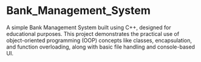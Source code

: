# Bank_Management_System
 A simple Bank Management System built using C++, designed for educational purposes. This project demonstrates the practical use of object-oriented programming (OOP) concepts like classes, encapsulation, and function overloading, along with basic file handling and console-based UI.
